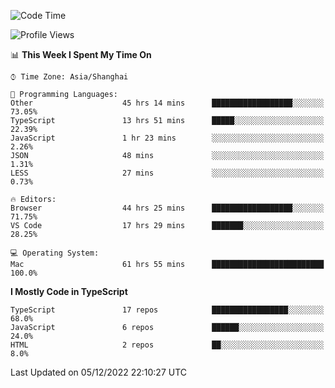 <!--START_SECTION:waka-->
![Code Time](http://img.shields.io/badge/Code%20Time-3%2C369%20hrs%202%20mins-blue)

![Profile Views](http://img.shields.io/badge/Profile%20Views-0-blue)

📊 **This Week I Spent My Time On** 

```text
⌚︎ Time Zone: Asia/Shanghai

💬 Programming Languages: 
Other                    45 hrs 14 mins      ██████████████████░░░░░░░   73.05% 
TypeScript               13 hrs 51 mins      █████░░░░░░░░░░░░░░░░░░░░   22.39% 
JavaScript               1 hr 23 mins        ░░░░░░░░░░░░░░░░░░░░░░░░░   2.26% 
JSON                     48 mins             ░░░░░░░░░░░░░░░░░░░░░░░░░   1.31% 
LESS                     27 mins             ░░░░░░░░░░░░░░░░░░░░░░░░░   0.73%

🔥 Editors: 
Browser                  44 hrs 25 mins      ██████████████████░░░░░░░   71.75% 
VS Code                  17 hrs 29 mins      ███████░░░░░░░░░░░░░░░░░░   28.25%

💻 Operating System: 
Mac                      61 hrs 55 mins      █████████████████████████   100.0%

```

**I Mostly Code in TypeScript** 

```text
TypeScript               17 repos            █████████████████░░░░░░░░   68.0% 
JavaScript               6 repos             ██████░░░░░░░░░░░░░░░░░░░   24.0% 
HTML                     2 repos             ██░░░░░░░░░░░░░░░░░░░░░░░   8.0%

```



 Last Updated on 05/12/2022 22:10:27 UTC
<!--END_SECTION:waka-->
